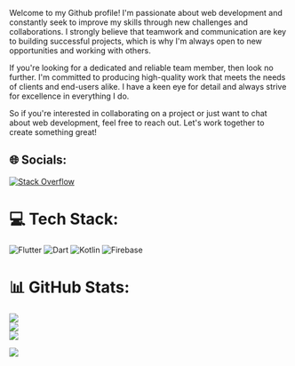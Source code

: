 
Welcome to my Github profile! I'm passionate about web development and constantly seek to improve my skills through new challenges and collaborations. I strongly believe that teamwork and communication are key to building successful projects, which is why I'm always open to new opportunities and working with others.

If you're looking for a dedicated and reliable team member, then look no further. I'm committed to producing high-quality work that meets the needs of clients and end-users alike. I have a keen eye for detail and always strive for excellence in everything I do.

So if you're interested in collaborating on a project or just want to chat about web development, feel free to reach out. Let's work together to create something great!

## 🌐 Socials:
[![Stack Overflow](https://img.shields.io/badge/-Stackoverflow-FE7A16?logo=stack-overflow&logoColor=white)](https://stackoverflow.com/users/21691764/wakhiwe-mathuthu) 

# 💻 Tech Stack:
![Flutter](https://img.shields.io/badge/Flutter-%2302569B.svg?style=for-the-badge&logo=Flutter&logoColor=white) ![Dart](https://img.shields.io/badge/dart-%230175C2.svg?style=for-the-badge&logo=dart&logoColor=white) ![Kotlin](https://img.shields.io/badge/kotlin-%230095D5.svg?style=for-the-badge&logo=kotlin&logoColor=white) ![Firebase](https://img.shields.io/badge/firebase-%23039BE5.svg?style=for-the-badge&logo=firebase)

# 📊 GitHub Stats:
![](https://github-readme-stats.vercel.app/api?username=wakhiwemathuthu&theme=dark&hide_border=false&include_all_commits=false&count_private=false)<br/>
![](https://github-readme-streak-stats.herokuapp.com/?user=wakhiwemathuthu&theme=dark&hide_border=false)<br/>
![](https://github-readme-stats.vercel.app/api/top-langs/?username=wakhiwemathuthu&theme=dark&hide_border=false&include_all_commits=false&count_private=false&layout=compact)

[![](https://visitcount.itsvg.in/api?id=wakhiwemathuthu&icon=0&color=0)](https://visitcount.itsvg.in)
